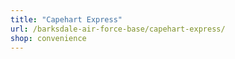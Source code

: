 ```yaml
---
title: "Capehart Express"
url: /barksdale-air-force-base/capehart-express/
shop: convenience
---
```

